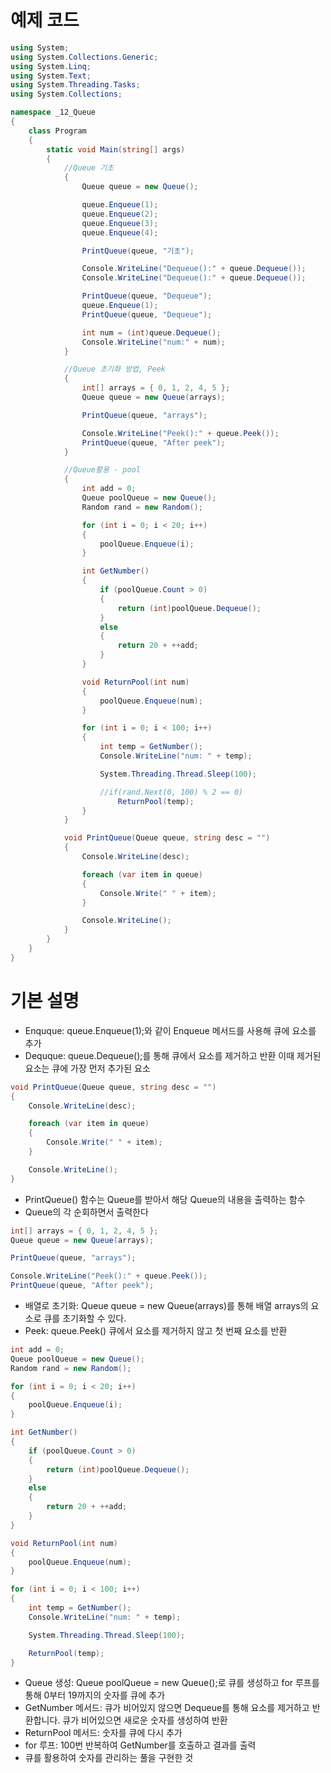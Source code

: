 # 예제 코드
```C#
using System;
using System.Collections.Generic;
using System.Linq;
using System.Text;
using System.Threading.Tasks;
using System.Collections;

namespace _12_Queue
{
    class Program
    {
        static void Main(string[] args)
        {
            //Queue 기초
            {
                Queue queue = new Queue();

                queue.Enqueue(1);
                queue.Enqueue(2);
                queue.Enqueue(3);
                queue.Enqueue(4);

                PrintQueue(queue, "기초");

                Console.WriteLine("Dequeue():" + queue.Dequeue());
                Console.WriteLine("Dequeue():" + queue.Dequeue());

                PrintQueue(queue, "Dequeue");
                queue.Enqueue(1);
                PrintQueue(queue, "Dequeue");

                int num = (int)queue.Dequeue();
                Console.WriteLine("num:" + num);
            }

            //Queue 초기화 방법, Peek
            {
                int[] arrays = { 0, 1, 2, 4, 5 };
                Queue queue = new Queue(arrays);

                PrintQueue(queue, "arrays");

                Console.WriteLine("Peek():" + queue.Peek());
                PrintQueue(queue, "After peek");
            }

            //Queue활용 - pool
            {
                int add = 0;
                Queue poolQueue = new Queue();
                Random rand = new Random();

                for (int i = 0; i < 20; i++)
                {
                    poolQueue.Enqueue(i);
                }

                int GetNumber()
                {
                    if (poolQueue.Count > 0)
                    {
                        return (int)poolQueue.Dequeue();
                    }
                    else
                    {
                        return 20 + ++add;
                    }
                }

                void ReturnPool(int num)
                {
                    poolQueue.Enqueue(num);
                }

                for (int i = 0; i < 100; i++)
                {
                    int temp = GetNumber();
                    Console.WriteLine("num: " + temp);

                    System.Threading.Thread.Sleep(100);

                    //if(rand.Next(0, 100) % 2 == 0)
                        ReturnPool(temp);
                }
            }

            void PrintQueue(Queue queue, string desc = "")
            {
                Console.WriteLine(desc);

                foreach (var item in queue)
                {
                    Console.Write(" " + item);
                }

                Console.WriteLine();
            }
        }
    }
}
```
# 기본 설명
  * Enquque: queue.Enqueue(1);와 같이 Enqueue 메서드를 사용해 큐에 요소를 추가
  * Dequque: queue.Dequeue();를 통해 큐에서 요소를 제거하고 반환 이때 제거된 요소는 큐에 가장 먼저 추가된 요소



```C#
void PrintQueue(Queue queue, string desc = "")
{
    Console.WriteLine(desc);

    foreach (var item in queue)
    {
        Console.Write(" " + item);
    }

    Console.WriteLine();
}
```
 * PrintQueue() 함수는 Queue를 받아서 해당 Queue의 내용을 출력하는 함수
 * Queue의 각 순회하면서 출력한다


```C#
int[] arrays = { 0, 1, 2, 4, 5 };
Queue queue = new Queue(arrays);

PrintQueue(queue, "arrays");

Console.WriteLine("Peek():" + queue.Peek());
PrintQueue(queue, "After peek");
```
 * 배열로 초기화: Queue queue = new Queue(arrays)를 통해 배열 arrays의 요소로 큐를 초기화할 수  있다.
 * Peek: queue.Peek() 큐에서 요소를 제거하지 않고 첫 번째 요소를 반환


```C#
int add = 0;
Queue poolQueue = new Queue();
Random rand = new Random();

for (int i = 0; i < 20; i++)
{
    poolQueue.Enqueue(i);
}

int GetNumber()
{
    if (poolQueue.Count > 0)
    {
        return (int)poolQueue.Dequeue();
    }
    else
    {
        return 20 + ++add;
    }
}

void ReturnPool(int num)
{
    poolQueue.Enqueue(num);
}

for (int i = 0; i < 100; i++)
{
    int temp = GetNumber();
    Console.WriteLine("num: " + temp);

    System.Threading.Thread.Sleep(100);

    ReturnPool(temp);
}
```
 * Queue 생성: Queue poolQueue = new Queue();로 큐를 생성하고 for 루프를 통해 0부터 19까지의 숫자를 큐에 추가
 * GetNumber 메서드: 큐가 비어있지 않으면 Dequeue를 통해 요소를 제거하고 반환합니다. 큐가 비어있으면 새로운 숫자를 생성하여 반환
 * ReturnPool 메서드: 숫자를 큐에 다시 추가
 * for 루프: 100번 반복하여 GetNumber를 호출하고 결과를 출력
 * 큐를 활용하여 숫자를 관리하는 풀을 구현한 것
